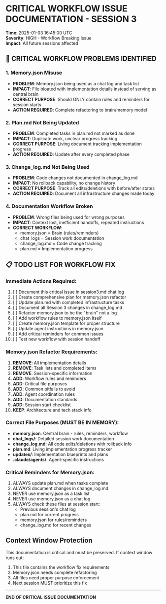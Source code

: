 # CRITICAL WORKFLOW ISSUE DOCUMENTATION - SESSION 3
**Time**: 2025-01-03 16:45:00 UTC  
**Severity**: HIGH - Workflow Breaking Issue  
**Impact**: All future sessions affected

## 🚨 CRITICAL WORKFLOW PROBLEMS IDENTIFIED

### 1. Memory.json Misuse
- **PROBLEM**: Memory.json being used as a chat log and task list
- **IMPACT**: File bloated with implementation details instead of serving as central brain
- **CORRECT PURPOSE**: Should ONLY contain rules and reminders for session starts
- **ACTION REQUIRED**: Complete refactoring to brain/memory model

### 2. Plan.md Not Being Updated
- **PROBLEM**: Completed tasks in plan.md not marked as done
- **IMPACT**: Duplicate work, unclear progress tracking
- **CORRECT PURPOSE**: Living document tracking implementation progress
- **ACTION REQUIRED**: Update after every completed phase

### 3. Change_log.md Not Being Used
- **PROBLEM**: Code changes not documented in change_log.md
- **IMPACT**: No rollback capability, no change history
- **CORRECT PURPOSE**: Track all edits/deletions with before/after states
- **ACTION REQUIRED**: Document all infrastructure changes made today

### 4. Documentation Workflow Broken
- **PROBLEM**: Wrong files being used for wrong purposes
- **IMPACT**: Context lost, inefficient handoffs, repeated instructions
- **CORRECT WORKFLOW**:
  - memory.json = Brain (rules/reminders)
  - chat_logs = Session work documentation
  - change_log.md = Code change tracking
  - plan.md = Implementation progress

## 📋 TODO LIST FOR WORKFLOW FIX

### Immediate Actions Required:
1. [ ] Document this critical issue in session3.md chat log
2. [ ] Create comprehensive plan for memory.json refactor
3. [ ] Update plan.md with completed infrastructure tasks
4. [ ] Document all Session 3 changes in change_log.md
5. [ ] Refactor memory.json to be the "brain" not a log
6. [ ] Add workflow rules to memory.json itself
7. [ ] Create memory.json template for proper structure
8. [ ] Update agent instructions in memory.json
9. [ ] Add critical reminders for common issues
10. [ ] Test new workflow with session handoff

### Memory.json Refactor Requirements:
1. **REMOVE**: All implementation details
2. **REMOVE**: Task lists and completed items
3. **REMOVE**: Session-specific information
4. **ADD**: Workflow rules and reminders
5. **ADD**: Critical file purposes
6. **ADD**: Common pitfalls to avoid
7. **ADD**: Agent coordination rules
8. **ADD**: Documentation standards
9. **ADD**: Session start checklist
10. **KEEP**: Architecture and tech stack info

### Correct File Purposes (MUST BE IN MEMORY):
- **memory.json**: Central brain - rules, reminders, workflow
- **chat_logs/**: Detailed session work documentation
- **change_log.md**: All code edits/deletions with rollback info
- **plan.md**: Living implementation progress tracker
- **updates/**: Implementation blueprints and plans
- **.claude/agents/**: Agent-specific instructions

### Critical Reminders for Memory.json:
1. ALWAYS update plan.md when tasks complete
2. ALWAYS document changes in change_log.md
3. NEVER use memory.json as a task list
4. NEVER use memory.json as a chat log
5. ALWAYS check these files at session start:
   - Previous session's chat log
   - plan.md for current progress
   - memory.json for rules/reminders
   - change_log.md for recent changes

## Context Window Protection
This documentation is critical and must be preserved. If context window runs out:
1. This file contains the workflow fix requirements
2. Memory.json needs complete refactoring
3. All files need proper purpose enforcement
4. Next session MUST prioritize this fix

---
**END OF CRITICAL ISSUE DOCUMENTATION**